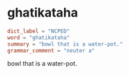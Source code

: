 # ghatikataha

``` toml
dict_label = "NCPED"
word = "ghatikataha"
summary = "bowl that is a water-pot."
grammar_comment = "neuter a"
```

bowl that is a water\-pot.

